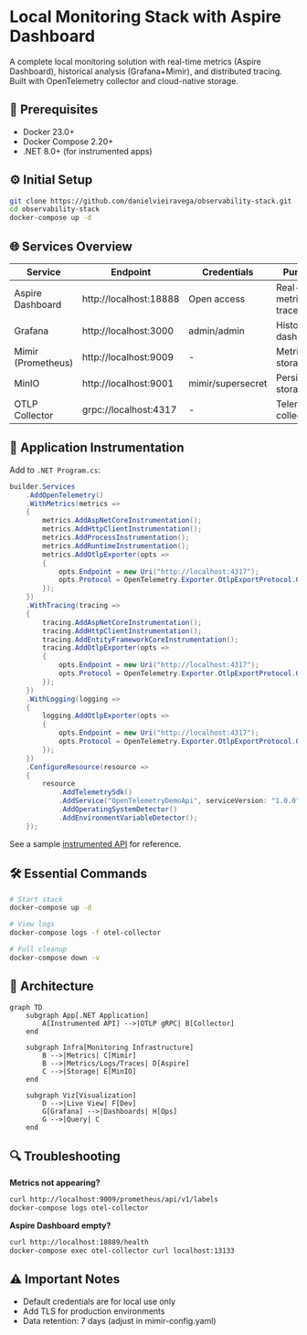# Local Monitoring Stack with Aspire Dashboard

A complete local monitoring solution with real-time metrics (Aspire Dashboard), historical analysis (Grafana+Mimir), and distributed tracing. Built with OpenTelemetry collector and cloud-native storage.

## 🚀 Prerequisites
- Docker 23.0+
- Docker Compose 2.20+
- .NET 8.0+ (for instrumented apps)

## ⚙️ Initial Setup
```bash
git clone https://github.com/danielvieiravega/observability-stack.git
cd observability-stack
docker-compose up -d
```

## 🌐 Services Overview
| Service               | Endpoint                     | Credentials         | Purpose                      |
|-----------------------|------------------------------|---------------------|------------------------------|
| Aspire Dashboard      | http://localhost:18888       | Open access         | Real-time metrics & traces   |
| Grafana               | http://localhost:3000        | admin/admin         | Historical dashboards        |
| Mimir (Prometheus)    | http://localhost:9009        | -                   | Metrics storage              |
| MinIO                 | http://localhost:9001        | mimir/supersecret   | Persistent storage           |
| OTLP Collector        | grpc://localhost:4317        | -                   | Telemetry collection         |

## 🔧 Application Instrumentation
Add to `.NET Program.cs`:
```csharp
builder.Services
    .AddOpenTelemetry()
    .WithMetrics(metrics =>
    {
        metrics.AddAspNetCoreInstrumentation();
        metrics.AddHttpClientInstrumentation();
        metrics.AddProcessInstrumentation();
        metrics.AddRuntimeInstrumentation();
        metrics.AddOtlpExporter(opts =>
        {
            opts.Endpoint = new Uri("http://localhost:4317");
            opts.Protocol = OpenTelemetry.Exporter.OtlpExportProtocol.Grpc;
        });
    })
    .WithTracing(tracing =>
    {
        tracing.AddAspNetCoreInstrumentation();
        tracing.AddHttpClientInstrumentation();
        tracing.AddEntityFrameworkCoreInstrumentation();
        tracing.AddOtlpExporter(opts =>
        {
            opts.Endpoint = new Uri("http://localhost:4317");
            opts.Protocol = OpenTelemetry.Exporter.OtlpExportProtocol.Grpc;
        });
    })
    .WithLogging(logging =>
    {
        logging.AddOtlpExporter(opts =>
        {
            opts.Endpoint = new Uri("http://localhost:4317");
            opts.Protocol = OpenTelemetry.Exporter.OtlpExportProtocol.Grpc;
        });
    })
    .ConfigureResource(resource =>
    {
        resource
            .AddTelemetrySdk()
            .AddService("OpenTelemetryDemoApi", serviceVersion: "1.0.0")
            .AddOperatingSystemDetector()
            .AddEnvironmentVariableDetector();
    });
```

See a sample [instrumented API](https://github.com/danielvieiravega/OpenTelemetryDemo/blob/9e543fab46d7b9baa2c3f27682ef0c65b408085d/Program.cs#L16) for reference.


## 🛠️ Essential Commands
```bash
# Start stack
docker-compose up -d

# View logs
docker-compose logs -f otel-collector

# Full cleanup
docker-compose down -v
```

## 📐 Architecture
```mermaid
graph TD
    subgraph App[.NET Application]
        A[Instrumented API] -->|OTLP gRPC| B[Collector]
    end

    subgraph Infra[Monitoring Infrastructure]
        B -->|Metrics| C[Mimir]
        B -->|Metrics/Logs/Traces| D[Aspire]
        C -->|Storage| E[MinIO]
    end

    subgraph Viz[Visualization]
        D -->|Live View| F[Dev]
        G[Grafana] -->|Dashboards| H[Ops]
        G -->|Query| C
    end
```

## 🔍 Troubleshooting
**Metrics not appearing?**
```bash
curl http://localhost:9009/prometheus/api/v1/labels
docker-compose logs otel-collector
```

**Aspire Dashboard empty?**
```bash
curl http://localhost:18889/health
docker-compose exec otel-collector curl localhost:13133
```

## ⚠️ Important Notes
- Default credentials are for local use only
- Add TLS for production environments
- Data retention: 7 days (adjust in mimir-config.yaml)
